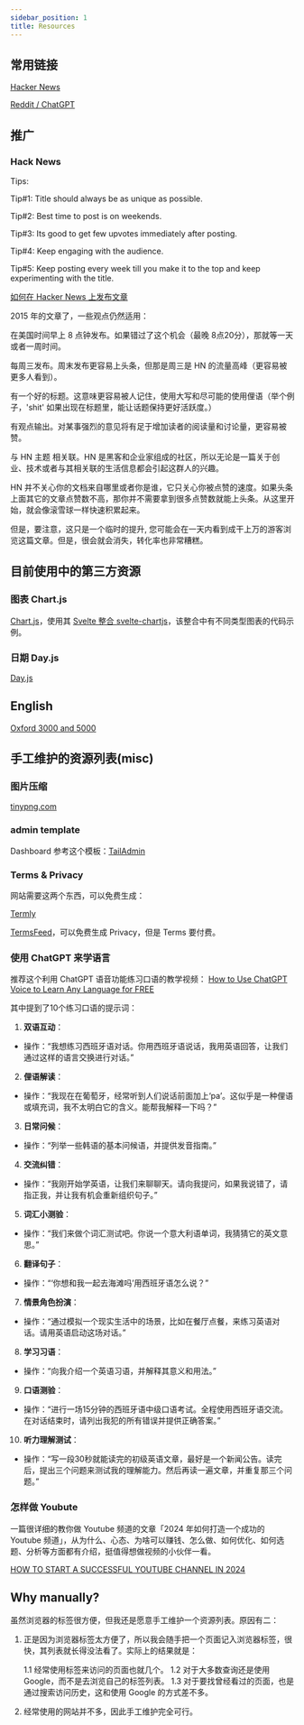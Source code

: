 ```yaml
---
sidebar_position: 1
title: Resources
---
```


## 常用链接

[Hacker News](https://news.ycombinator.com/)

[Reddit / ChatGPT](https://www.reddit.com/r/ChatGPT/)


## 推广

### Hack News


Tips:

Tip#1: Title should always be as unique as possible.

Tip#2: Best time to post is on weekends.

Tip#3: Its good to get few upvotes immediately after posting.

Tip#4: Keep engaging with the audience.

Tip#5: Keep posting every week till you make it to the top and keep experimenting with the title.


[如何在 Hacker News 上发布文章](https://nsdont.tech/2016/03/29/%E8%AF%91-%E5%A6%82%E4%BD%95%E5%9C%A8-Hacker-News-%E4%B8%8A%E5%8F%91%E5%B8%83%E6%96%87%E7%AB%A0/)

2015 年的文章了，一些观点仍然适用：

在美国时间早上 8 点钟发布。如果错过了这个机会（最晚 8点20分），那就等一天或者一周时间。

每周三发布。周末发布更容易上头条，但那是周三是 HN 的流量高峰（更容易被更多人看到）。

有一个好的标题。这意味更容易被人记住，使用大写和尽可能的使用俚语（举个例子，'shit' 如果出现在标题里，能让话题保持更好活跃度。）

有观点输出。对某事强烈的意见将有足于增加读者的阅读量和讨论量，更容易被赞。

与 HN 主题 相关联。HN 是黑客和企业家组成的社区，所以无论是一篇关于创业、技术或者与其相关联的生活信息都会引起这群人的兴趣。

HN 并不关心你的文档来自哪里或者你是谁，它只关心你被点赞的速度。如果头条上面其它的文章点赞数不高，那你并不需要拿到很多点赞数就能上头条。从这里开始，就会像滚雪球一样快速积累起来。

但是，要注意，这只是一个临时的提升, 您可能会在一天内看到成干上万的游客浏览这篇文章。但是，很会就会消失，转化率也非常糟糕。



## 目前使用中的第三方资源

### 图表 Chart.js

[Chart.js](https://www.chartjs.org/)，使用其 [Svelte 整合 svelte-chartjs](https://github.com/SauravKanchan/svelte-chartjs)，该整合中有不同类型图表的代码示例。

### 日期 Day.js

[Day.js](https://github.com/iamkun/dayjs)


## English

[Oxford 3000 and 5000](https://www.oxfordlearnersdictionaries.com/wordlists/oxford3000-5000)



## 手工维护的资源列表(misc)


### 图片压缩

[tinypng.com](https://tinypng.com/)


### admin template

Dashboard 参考这个模板：[TailAdmin](https://tailadmin.com/)


### Terms & Privacy

网站需要这两个东西，可以免费生成：

[Termly](https://termly.io/)

[TermsFeed](https://www.termsfeed.com/)，可以免费生成 Privacy，但是 Terms 要付费。


### 使用 ChatGPT 来学语言

推荐这个利用 ChatGPT 语音功能练习口语的教学视频：
[How to Use ChatGPT Voice to Learn Any Language for FREE](https://www.youtube.com/watch?v=w_6j9R6v0n4)

其中提到了10个练习口语的提示词：

1. **双语互动**：
  - 操作：“我想练习西班牙语对话。你用西班牙语说话，我用英语回答，让我们通过这样的语言交换进行对话。”

2. **俚语解读**：
  - 操作：“我现在在葡萄牙，经常听到人们说话前面加上‘pa’。这似乎是一种俚语或填充词，我不太明白它的含义。能帮我解释一下吗？”

3. **日常问候**：
  - 操作：“列举一些韩语的基本问候语，并提供发音指南。”

4. **交流纠错**：
  - 操作：“我刚开始学英语，让我们来聊聊天。请向我提问，如果我说错了，请指正我，并让我有机会重新组织句子。”

5. **词汇小测验**：
  - 操作：“我们来做个词汇测试吧。你说一个意大利语单词，我猜猜它的英文意思。”

6. **翻译句子**：
  - 操作：“‘你想和我一起去海滩吗’用西班牙语怎么说？”

7. **情景角色扮演**：
  - 操作：“通过模拟一个现实生活中的场景，比如在餐厅点餐，来练习英语对话。请用英语启动这场对话。”

8. **学习习语**：
  - 操作：“向我介绍一个英语习语，并解释其意义和用法。”

9. **口语测验**：
  - 操作：“进行一场15分钟的西班牙语中级口语考试。全程使用西班牙语交流。在对话结束时，请列出我犯的所有错误并提供正确答案。”

10. **听力理解测试**：
  - 操作：“写一段30秒就能读完的初级英语文章，最好是一个新闻公告。读完后，提出三个问题来测试我的理解能力。然后再读一遍文章，并重复那三个问题。”


### 怎样做 Youbute

一篇很详细的教你做 Youtube 频道的文章「2024 年如何打造一个成功的 Youtube 频道」，从为什么、心态、为啥可以赚钱、怎么做、如何优化、如何选题、分析等方面都有介绍，挺值得想做视频的小伙伴一看。

[HOW TO START A SUCCESSFUL YOUTUBE CHANNEL IN 2024](https://timqueen.com/youtube-start-channel/)


## Why manually?

虽然浏览器的标签很方便，但我还是愿意手工维护一个资源列表。原因有二：

1. 正是因为浏览器标签太方便了，所以我会随手把一个页面记入浏览器标签，很快，其列表就长得没法看了。实际上的结果就是：

    1.1 经常使用标签来访问的页面也就几个。
    1.2 对于大多数查询还是使用 Google，而不是去浏览自己的标签列表。
    1.3 对于要找曾经看过的页面，也是通过搜索访问历史，这和使用 Google 的方式差不多。

2. 经常使用的网站并不多，因此手工维护完全可行。



